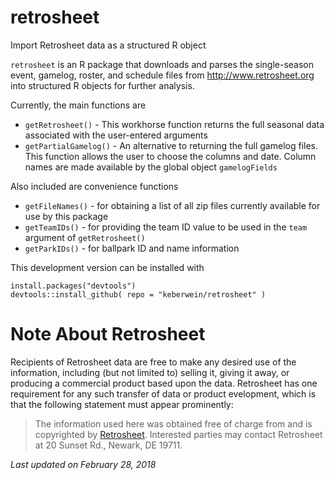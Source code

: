 # retrosheet
Import Retrosheet data as a structured R object

`retrosheet` is an R package that downloads and parses the single-season event, gamelog, roster, and schedule
files from http://www.retrosheet.org into structured R objects for further analysis.

Currently, the main functions are
 - `getRetrosheet()` - This workhorse function returns the full seasonal data associated with the user-entered 
 arguments
 - `getPartialGamelog()` - An alternative to returning the full gamelog files.  This function allows the user
 to choose the columns and date. Column names are made available by the global object `gamelogFields`
 
Also included are convenience functions 
 - `getFileNames()` - for obtaining a list of all zip files currently available for use by this package
 - `getTeamIDs()` - for providing the team ID value to be used in the `team` argument of `getRetrosheet()`
 - `getParkIDs()` - for ballpark ID and name information
	
This development version can be installed with 

	install.packages("devtools")
	devtools::install_github( repo = "keberwein/retrosheet" )
	
# Note About Retrosheet

Recipients of Retrosheet data are free to make any desired use of the information, including (but not limited to) selling it, giving it away, or producing a commercial product based upon the data. Retrosheet has one requirement for any such transfer of data or product evelopment, which is that the following statement must appear prominently:

> The information used here was obtained free of charge from and is copyrighted by [Retrosheet](http://www.retrosheet.org/).  Interested parties may contact Retrosheet at 20 Sunset Rd., Newark, DE 19711.
	
*Last updated on February 28, 2018*
